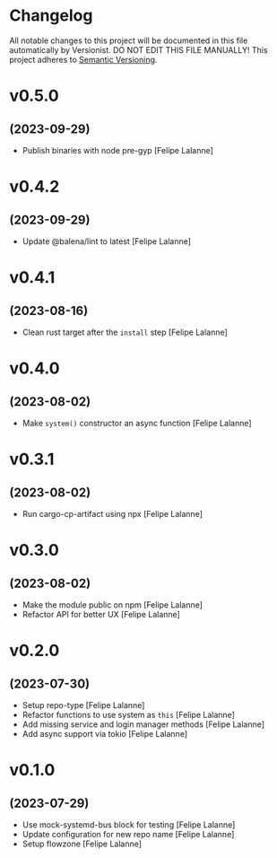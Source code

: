 # Changelog

All notable changes to this project will be documented in this file
automatically by Versionist. DO NOT EDIT THIS FILE MANUALLY!
This project adheres to [Semantic Versioning](http://semver.org/).

# v0.5.0
## (2023-09-29)

* Publish binaries with node pre-gyp [Felipe Lalanne]

# v0.4.2
## (2023-09-29)

* Update @balena/lint to latest [Felipe Lalanne]

# v0.4.1
## (2023-08-16)

* Clean rust target after the `install` step [Felipe Lalanne]

# v0.4.0
## (2023-08-02)

* Make `system()` constructor an async function [Felipe Lalanne]

# v0.3.1
## (2023-08-02)

* Run cargo-cp-artifact using npx [Felipe Lalanne]

# v0.3.0
## (2023-08-02)

* Make the module public on npm [Felipe Lalanne]
* Refactor API for better UX [Felipe Lalanne]

# v0.2.0
## (2023-07-30)

* Setup repo-type [Felipe Lalanne]
* Refactor functions to use system as `this` [Felipe Lalanne]
* Add missing service and login manager methods [Felipe Lalanne]
* Add async support via tokio [Felipe Lalanne]

# v0.1.0
## (2023-07-29)

* Use mock-systemd-bus block for testing [Felipe Lalanne]
* Update configuration for new repo name [Felipe Lalanne]
* Setup flowzone [Felipe Lalanne]
